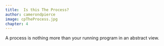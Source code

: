 ```yaml
---
title:  Is this The Process?
author: camerondpierce
image: cpTheProcess.jpg
chapter: 4
---
```

A process is nothing more than your running program in an abstract view.
